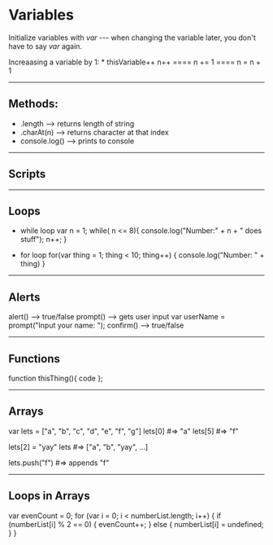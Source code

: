 # Variables
Initialize variables with *var* --- when changing the variable later, you don't have to say *var* again.

Increaasing a variable by 1: * thisVariable++
n++   ====   n += 1   ====   n = n + 1

_______________________________________
## Methods:
* .length --> returns length of string
* .charAt(n) --> returns character at that index
* console.log() --> prints to console

_______________________________________
## Scripts
<script src = "File.js"></script>

_______________________________________
## Loops

* while loop
var n = 1;
while( n <= 8){
  console.log("Number:" + n + " does stuff");
  n++;
}


* for loop
for(var thing = 1; thing < 10; thing++) {
  console.log("Number: " + thing)
}

_______________________________________
## Alerts

alert() --> true/false
prompt() --> gets user input
  var userName = prompt("Input your name: ");
confirm() --> true/false

_______________________________________
## Functions

function thisThing(){
  code
};


_______________________________________
## Arrays

var lets = ["a", "b", "c", "d", "e", "f", "g"]
lets[0] #=> "a"
lets[5] #=> "f"

lets[2] = "yay"
lets #=> ["a", "b", "yay", ...]

lets.push("f") #=> appends "f"

_______________________________________
## Loops in Arrays

var evenCount = 0;
for (var i = 0; i < numberList.length; i++) {
  if (numberList[i] % 2 == 0) {
    evenCount++;
  } else {
    numberList[i] = undefined;
  }
}
